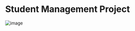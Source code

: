 # Student Management Project

![image](https://github.com/Divy484/SP_Project/assets/98522523/69f8dcba-77c5-4da8-9937-f19890feca73)
